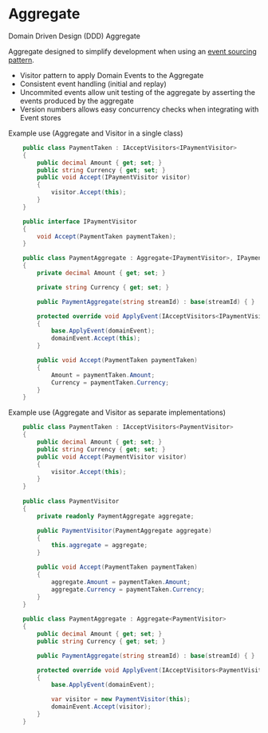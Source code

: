 # Aggregate
Domain Driven Design (DDD) Aggregate

Aggregate designed to simplify development when using an [event sourcing pattern](https://martinfowler.com/eaaDev/EventSourcing.html).

* Visitor pattern to apply Domain Events to the Aggregate
* Consistent event handling (initial and replay)
* Uncommited events allow unit testing of the aggregate by asserting the events produced by the aggregate
* Version numbers allows easy concurrency checks when integrating with Event stores

Example use (Aggregate and Visitor in a single class)

```c#
    public class PaymentTaken : IAcceptVisitors<IPaymentVisitor>
    {
        public decimal Amount { get; set; }
        public string Currency { get; set; }
        public void Accept(IPaymentVisitor visitor)
        {
            visitor.Accept(this);
        }
    }

    public interface IPaymentVisitor
    {
        void Accept(PaymentTaken paymentTaken);
    }

    public class PaymentAggregate : Aggregate<IPaymentVisitor>, IPaymentVisitor
    {
        private decimal Amount { get; set; }

        private string Currency { get; set; }

        public PaymentAggregate(string streamId) : base(streamId) { }

        protected override void ApplyEvent(IAcceptVisitors<IPaymentVisitor> domainEvent)
        {
            base.ApplyEvent(domainEvent);
            domainEvent.Accept(this);
        }

        public void Accept(PaymentTaken paymentTaken)
        {
            Amount = paymentTaken.Amount;
            Currency = paymentTaken.Currency;
        }
    }
```

Example use (Aggregate and Visitor as separate implementations)
```c#
    public class PaymentTaken : IAcceptVisitors<PaymentVisitor>
    {
        public decimal Amount { get; set; }
        public string Currency { get; set; }
        public void Accept(PaymentVisitor visitor)
        {
            visitor.Accept(this);
        }
    }
    
    public class PaymentVisitor
    {
        private readonly PaymentAggregate aggregate;

        public PaymentVisitor(PaymentAggregate aggregate)
        {
            this.aggregate = aggregate;
        }

        public void Accept(PaymentTaken paymentTaken)
        {
            aggregate.Amount = paymentTaken.Amount;
            aggregate.Currency = paymentTaken.Currency;
        }
    }
    
    public class PaymentAggregate : Aggregate<PaymentVisitor>
    {
        public decimal Amount { get; set; }
        public string Currency { get; set; }

        public PaymentAggregate(string streamId) : base(streamId) { }

        protected override void ApplyEvent(IAcceptVisitors<PaymentVisitor> domainEvent)
        {
            base.ApplyEvent(domainEvent);

            var visitor = new PaymentVisitor(this);
            domainEvent.Accept(visitor);
        }
    }
```
